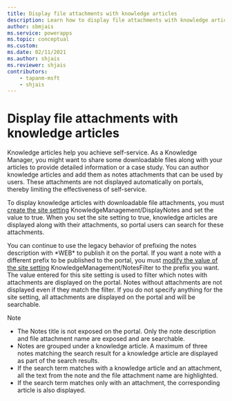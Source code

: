 ```yaml
---
title: Display file attachments with knowledge articles
description: Learn how to display file attachments with knowledge articles on a portal.
author: sbmjais
ms.service: powerapps
ms.topic: conceptual
ms.custom: 
ms.date: 02/11/2021
ms.author: shjais
ms.reviewer: shjais
contributors:
    - tapanm-msft
    - shjais
---
```


# Display file attachments with knowledge articles

Knowledge articles help you achieve self-service. As a Knowledge Manager, you might want to share some downloadable files along with your articles to provide detailed information or a case study. You can author knowledge articles and add them as notes attachments that can be used by users. These attachments are not displayed automatically on portals, thereby limiting the effectiveness of self-service.

To display knowledge articles with downloadable file attachments, you must [create the site setting](../configure/configure-site-settings.md) KnowledgeManagement/DisplayNotes and set the value to true. When you set the site setting to true, knowledge articles are displayed along with their attachments, so portal users can search for these attachments.

You can continue to use the legacy behavior of prefixing the notes description with \*WEB\* to publish it on the portal. If you want a note with a different prefix to be published to the portal, you must [modify the value of the site setting](../configure/configure-site-settings.md) KnowledgeManagement/NotesFilter to the prefix you want. The value entered for this site setting is used to filter which notes with attachments are displayed on the portal. Notes without attachments are not displayed even if they match the filter. If you do not specify anything for the site setting, all attachments are displayed on the portal and will be searchable.

> [!Note]
> - The Notes title is not exposed on the portal. Only the note description and file attachment name are exposed and are searchable.
> - Notes are grouped under a knowledge article. A maximum of three notes matching the search result for a knowledge article are displayed as part of the search results.
> - If the search term matches with a knowledge article and an attachment, all the text from the note and the file attachment name are highlighted.
> - If the search term matches only with an attachment, the corresponding article is also displayed.

